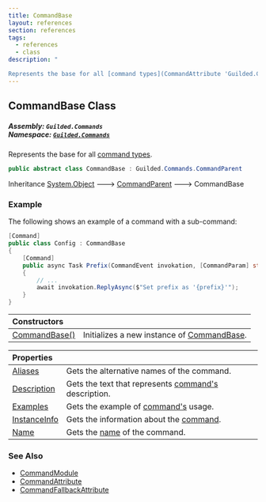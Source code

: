 ```yaml
---
title: CommandBase
layout: references
section: references
tags:
  - references
  - class
description: "

Represents the base for all [command types](CommandAttribute 'Guilded.Commands.CommandAttribute')."
---
```


## CommandBase Class
##### **Assembly:** `Guilded.Commands`<br/>**Namespace:** [`Guilded.Commands`](Guilded.Commands 'Guilded.Commands')

Represents the base for all [command types](CommandAttribute 'Guilded.Commands.CommandAttribute').

```csharp
public abstract class CommandBase : Guilded.Commands.CommandParent
```

Inheritance [System.Object](https://docs.microsoft.com/en-us/dotnet/api/System.Object 'System.Object') &#129106; [CommandParent](CommandParent 'Guilded.Commands.CommandParent') &#129106; CommandBase

### Example
  
The following shows an example of a command with a sub-command:  
  
```csharp  
[Command]  
public class Config : CommandBase  
{  
    [Command]  
    public async Task Prefix(CommandEvent invokation, [CommandParam] string prefix)  
    {  
        // ...  
        await invokation.ReplyAsync($"Set prefix as '{prefix}'");  
    }  
}  
```

| Constructors | |
| :--- | :--- |
| [CommandBase()](CommandBase.CommandBase() 'Guilded.Commands.CommandBase.CommandBase()') | Initializes a new instance of [CommandBase](CommandBase 'Guilded.Commands.CommandBase'). |

| Properties | |
| :--- | :--- |
| [Aliases](CommandBase.Aliases 'Guilded.Commands.CommandBase.Aliases') | Gets the alternative names of the command. |
| [Description](CommandBase.Description 'Guilded.Commands.CommandBase.Description') | Gets the text that represents [command's](CommandAttribute 'Guilded.Commands.CommandAttribute') description. |
| [Examples](CommandBase.Examples 'Guilded.Commands.CommandBase.Examples') | Gets the example of [command's](CommandAttribute 'Guilded.Commands.CommandAttribute') usage. |
| [InstanceInfo](CommandBase.InstanceInfo 'Guilded.Commands.CommandBase.InstanceInfo') | Gets the information about the [command](CommandBase 'Guilded.Commands.CommandBase'). |
| [Name](CommandBase.Name 'Guilded.Commands.CommandBase.Name') | Gets the [name](CommandAttribute.Name 'Guilded.Commands.CommandAttribute.Name') of the command. |

### See Also
- [CommandModule](CommandModule 'Guilded.Commands.CommandModule')
- [CommandAttribute](CommandAttribute 'Guilded.Commands.CommandAttribute')
- [CommandFallbackAttribute](CommandFallbackAttribute 'Guilded.Commands.CommandFallbackAttribute')